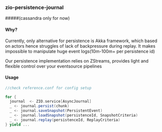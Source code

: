 ### zio-persistence-journal
#####(cassandra only for now)

#### Why?
Currently, only alternative for persistence is Akka framework, which based on actors hence 
struggles of lack of backpressure during replay.
It makes impossible to manipulate huge event logs(10m-100m+ per persistence id)

Our persistence implementation relies on ZStreams, provides light and flexible control over your eventsource pipelines

#### Usage

```scala
//check reference.conf for config setup

for {
  journal  <- ZIO.service[AsyncJournal]
  _ <- journal.persist(chunk)
  _ <- journal.saveSnapshot(PersistentEvent)
  _ <- journal.loadSnapshot(persistenceId, SnapshotCriteria)
  _ <- journal.replay(persistenceId, ReplayCriteria)
} yield ...

```

